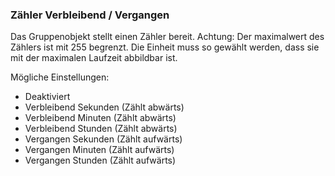 ﻿### Zähler Verbleibend / Vergangen

Das Gruppenobjekt stellt einen Zähler bereit. 
Achtung: Der maximalwert des Zählers ist mit 255 begrenzt. 
Die Einheit muss so gewählt werden, dass sie mit der maximalen Laufzeit abbildbar ist.

Mögliche Einstellungen:
- Deaktiviert
- Verbleibend Sekunden (Zählt abwärts)
- Verbleibend Minuten (Zählt abwärts) 
- Verbleibend Stunden (Zählt abwärts) 
- Vergangen Sekunden (Zählt aufwärts) 
- Vergangen Minuten (Zählt aufwärts)
- Vergangen Stunden (Zählt aufwärts)

